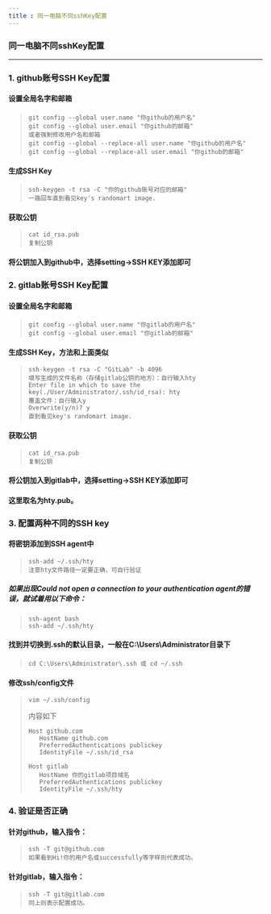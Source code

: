 ```yaml
---
title : 同一电脑不同sshKey配置
---
```


### 同一电脑不同sshKey配置
---

### 1. github账号SSH Key配置

#### 设置全局名字和邮箱
>```
>git config --global user.name "你github的用户名"
>git config --global user.email "你github的邮箱"
>或者强制修改用户名和邮箱
>git config --global --replace-all user.name "你github的用户名"
>git config --global --replace-all user.email "你github的邮箱"
>```

#### 生成SSH Key
>```
>ssh-keygen -t rsa -C "你的github账号对应的邮箱"
>一路回车直到看见key's randomart image.
>```

#### 获取公钥
>```
>cat id_rsa.pub
>复制公钥
>```

#### 将公钥加入到github中，选择setting->SSH KEY添加即可


### 2. gitlab账号SSH Key配置

#### 设置全局名字和邮箱
>```
>git config --global user.name "你gitlab的用户名"
>git config --global user.email "你gitlab的邮箱"
>```

#### 生成SSH Key，方法和上面类似
>```
>ssh-keygen -t rsa -C "GitLab" -b 4096
>填写生成的文件名称（存储gitlab公钥的地方）：自行输入hty
>Enter file in which to save the key(./User/Administrator/.ssh/id_rsa): hty
>覆盖文件：自行输入y
>Overwrite(y/n)? y
>直到看见key's randomart image.
>```

#### 获取公钥
>```
>cat id_rsa.pub
>复制公钥
>```

#### 将公钥加入到gitlab中，选择setting->SSH KEY添加即可

#### 这里取名为hty.pub。


### 3. 配置两种不同的SSH key

#### 将密钥添加到SSH agent中
>```
>ssh-add ~/.ssh/hty
>注意hty文件路径一定要正确，可自行验证
>```

##### 如果出现Could not open a connection to your authentication agent的错误，就试着用以下命令：
>```
>ssh-agent bash
>ssh-add ~/.ssh/hty
>```

#### 找到并切换到.ssh的默认目录，一般在C:\Users\Administrator目录下
>```
>cd C:\Users\Administrator\.ssh 或 cd ~/.ssh
>```

#### 修改ssh/config文件
>```
>vim ~/.ssh/config
>```
>内容如下
>```
>Host github.com  
>    HostName github.com  
>    PreferredAuthentications publickey  
>    IdentityFile ~/.ssh/id_rsa  
>
>Host gitlab  
>    HostName 你的gitlab项目域名 
>    PreferredAuthentications publickey  
>    IdentityFile ~/.ssh/hty  
>```

### 4. 验证是否正确

#### 针对github，输入指令：
>```
>ssh -T git@github.com
>如果看到Hi!你的用户名或successfully等字样则代表成功。
>```

#### 针对gitlab，输入指令：
>```
>ssh -T git@gitlab.com
>同上则表示配置成功。
>```